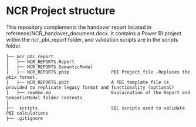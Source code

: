# NCR Project structure

This repository complements the handover report located in reference/NCR_handover_document.docx. It contains a Power BI project within the ncr_pbi_report folder, and validation scripts are in the scripts folder.

```
├── ncr_pbi_report
│   ├── NCR_REPORTS.Report
│   ├── NCR_REPORTS.SemanticModel
|   ├── NCR_REPORTS.pbip                PBI Project file -Replaces the pbix format. 
|   ├── NCR_REPORTS.pbit                A PBI template file is provided to replicate legacy format and functionality (optional)
|   ├── readme.md                       Explaination of the Report and SemanticModel folder contents
│  
├──  scripts                            SQL scripts used to validate PBI calculations
├── .gitignore
```
